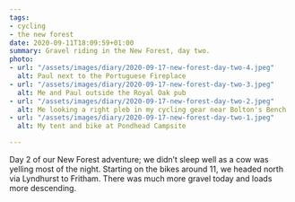 ```yaml
---
tags:
- cycling
- the new forest
date: 2020-09-11T18:09:59+01:00
summary: Gravel riding in the New Forest, day two.
photo:
- url: "/assets/images/diary/2020-09-17-new-forest-day-two-4.jpeg"
  alt: Paul next to the Portuguese Fireplace
- url: "/assets/images/diary/2020-09-17-new-forest-day-two-3.jpeg"
  alt: Me and Paul outside the Royal Oak pub
- url: "/assets/images/diary/2020-09-17-new-forest-day-two-2.jpeg"
  alt: Me looking a right pleb in my cycling gear near Bolton's Bench
- url: "/assets/images/diary/2020-09-17-new-forest-day-two-1.jpeg"
  alt: My tent and bike at Pondhead Campsite

---
```

Day 2 of our New Forest adventure; we didn’t sleep well as a cow was yelling most of the night. Starting on the bikes around 11, we headed north via Lyndhurst to Fritham. There was much more gravel today and loads more descending.